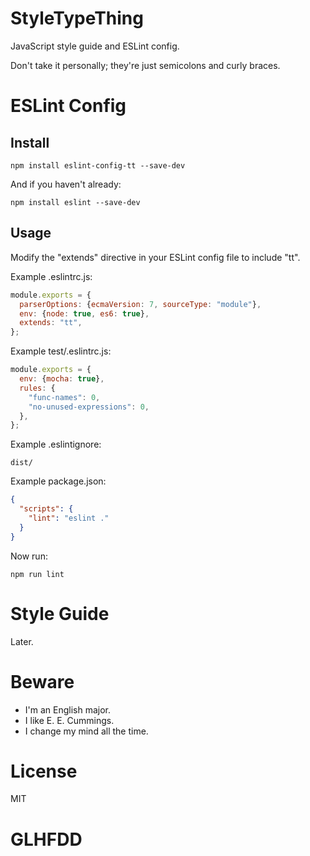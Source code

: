 # StyleTypeThing

JavaScript style guide and ESLint config.

Don't take it personally; they're just semicolons and curly braces.

# ESLint Config

## Install

```
npm install eslint-config-tt --save-dev
```

And if you haven't already:

```
npm install eslint --save-dev
```

## Usage

Modify the "extends" directive in your ESLint config file to include "tt".

Example .eslintrc.js:

```js
module.exports = {
  parserOptions: {ecmaVersion: 7, sourceType: "module"},
  env: {node: true, es6: true},
  extends: "tt",
};
```

Example test/.eslintrc.js:

```js
module.exports = {
  env: {mocha: true},
  rules: {
    "func-names": 0,
    "no-unused-expressions": 0,
  },
};
```

Example .eslintignore:

```
dist/
```

Example package.json:
```json
{
  "scripts": {
    "lint": "eslint ."
  }
}
```

Now run:

```
npm run lint
```

# Style Guide

Later.

# Beware

* I'm an English major.
* I like E. E. Cummings.
* I change my mind all the time.

# License

MIT

# GLHFDD
